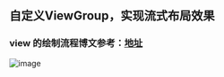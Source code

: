 ## 自定义ViewGroup，实现流式布局效果

### view 的绘制流程博文参考：[地址](https://blog.csdn.net/yan13507001470/article/details/121965520)


![image](https://user-images.githubusercontent.com/26439413/151700440-fc75d88a-a493-4f6f-bcf5-d5a8f241aa54.png)
